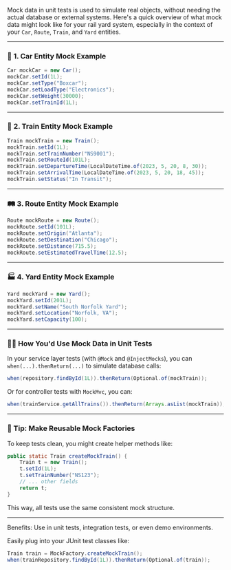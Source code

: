 

Mock data in unit tests is used to simulate real objects, without needing the actual database or external systems. Here's a quick overview of what mock data might look like for your rail yard system, especially in the context of your `Car`, `Route`, `Train`, and `Yard` entities.

---

### 🔧 **1. Car Entity Mock Example**

```java
Car mockCar = new Car();
mockCar.setId(1L);
mockCar.setType("Boxcar");
mockCar.setLoadType("Electronics");
mockCar.setWeight(30000);
mockCar.setTrainId(1L);
```

---

### 🚂 **2. Train Entity Mock Example**

```java
Train mockTrain = new Train();
mockTrain.setId(1L);
mockTrain.setTrainNumber("NS9001");
mockTrain.setRouteId(101L);
mockTrain.setDepartureTime(LocalDateTime.of(2023, 5, 20, 8, 30));
mockTrain.setArrivalTime(LocalDateTime.of(2023, 5, 20, 18, 45));
mockTrain.setStatus("In Transit");
```

---

### 🛤️ **3. Route Entity Mock Example**

```java
Route mockRoute = new Route();
mockRoute.setId(101L);
mockRoute.setOrigin("Atlanta");
mockRoute.setDestination("Chicago");
mockRoute.setDistance(715.5);
mockRoute.setEstimatedTravelTime(12.5);
```

---

### 🏭 **4. Yard Entity Mock Example**

```java
Yard mockYard = new Yard();
mockYard.setId(201L);
mockYard.setName("South Norfolk Yard");
mockYard.setLocation("Norfolk, VA");
mockYard.setCapacity(100);
```

---

### 👨‍🔧 How You'd Use Mock Data in Unit Tests

In your service layer tests (with `@Mock` and `@InjectMocks`), you can `when(...).thenReturn(...)` to simulate database calls:

```java
when(repository.findById(1L)).thenReturn(Optional.of(mockTrain));
```

Or for controller tests with `MockMvc`, you can:

```java
when(trainService.getAllTrains()).thenReturn(Arrays.asList(mockTrain));
```

---

### 🧪 Tip: Make Reusable Mock Factories

To keep tests clean, you might create helper methods like:

```java
public static Train createMockTrain() {
    Train t = new Train();
    t.setId(1L);
    t.setTrainNumber("NS123");
    // ... other fields
    return t;
}
```

This way, all tests use the same consistent mock structure. 


----------

Benefits:
Use in unit tests, integration tests, or even demo environments.

Easily plug into your JUnit test classes like:

```java
Train train = MockFactory.createMockTrain();
when(trainRepository.findById(1L)).thenReturn(Optional.of(train));
```

